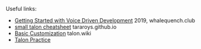 

Useful links:
  - [Getting Started with Voice Driven Development](https://whalequench.club/blog/2019/09/03/learning-to-speak-code.html) 2019, whalequench.club
  - [small talon cheatsheet](https://tararoys.github.io/small_cheatsheet.html) tararoys.github.io
  - [Basic Customization](https://talon.wiki/Customization/basic_customization) talon.wiki
  - [Talon Practice](https://chaosparrot.github.io/talon_practice/)
